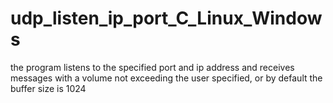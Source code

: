 # udp_listen_ip_port_C_Linux_Windows
the program listens to the specified port and ip address and receives messages with a volume not exceeding the user specified, or by default the buffer size is 1024
